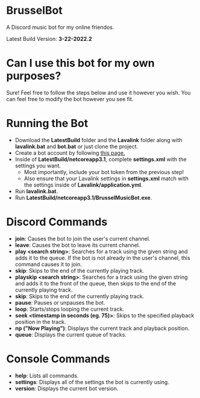 # BrusselBot
A Discord music bot for my online friendos.

Latest Build Version: **3-22-2022.2**

# Can I use this bot for my own purposes?
Sure! Feel free to follow the steps below and use it however you wish. You can feel free to modify the bot however you see fit.

# Running the Bot
- Download the **LatestBuild** folder and the **Lavalink** folder along with **lavalink.bat** and **bot.bat** or just clone the project.
- Create a bot account by following [this page.](https://dsharpplus.github.io/articles/basics/bot_account.html)
- Inside of **LatestBuild/netcoreapp3.1**, complete **settings.xml** with the settings you want.
  - Most importantly, include your bot token from the previous step!
  - Also ensure that your Lavalink settings in **settings.xml** match with the settings inside of **Lavalink/application.yml**.
- Run **lavalink.bat**.
- Run **LatestBuild/netcoreapp3.1/BrusselMusicBot.exe**.

# Discord Commands
- **join**: Causes the bot to join the user's current channel.
- **leave**: Causes the bot to leave its current channel.
- **play \<search string\>**: Searches for a track using the given string and adds it to the queue. If the bot is not already in the user's channel, this command causes it to join.
- **skip**: Skips to the end of the currently playing track.
- **playskip \<search string\>**: Searches for a track using the given string and adds it to the front of the queue, then skips to the end of the currently playing track.
- **skip**: Skips to the end of the currently playing track.
- **pause**: Pauses or unpauses the bot.
- **loop**: Starts/stops looping the current track.
- **seek \<timestamp in seconds (eg. 75)\>**: Skips to the specified playback position in the track.
- **np ("Now Playing")**: Displays the current track and playback position.
- **queue**: Displays the current queue of tracks.

# Console Commands
- **help**: Lists all commands.
- **settings**: Displays all of the settings the bot is currently using.
- **version**: Displays the current bot version.




